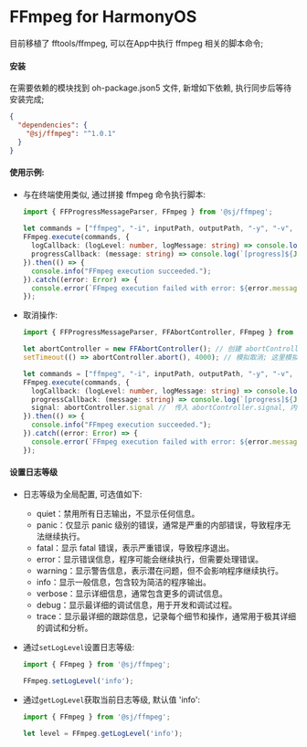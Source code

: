 # FFmpeg for HarmonyOS

目前移植了 fftools/ffmpeg, 可以在App中执行 ffmpeg 相关的脚本命令;

#### 安装

在需要依赖的模块找到 oh-package.json5 文件, 新增如下依赖, 执行同步后等待安装完成;
```json
{
  "dependencies": {
    "@sj/ffmpeg": "^1.0.1"
  }
}
```

#### 使用示例:

- 与在终端使用类似, 通过拼接 ffmpeg 命令执行脚本:
    ```ts
    import { FFProgressMessageParser, FFmpeg } from '@sj/ffmpeg';
            
    let commands = ["ffmpeg", "-i", inputPath, outputPath, "-y", "-v", "debug"];            
    FFmpeg.execute(commands, {
      logCallback: (logLevel: number, logMessage: string) => console.log(`[${logLevel}]${logMessage}`),
      progressCallback: (message: string) => console.log(`[progress]${JSON.stringify(FFProgressMessageParser.parse(message))}`),
    }).then(() => {
      console.info("FFmpeg execution succeeded.");
    }).catch((error: Error) => {
      console.error(`FFmpeg execution failed with error: ${error.message}`);
    });
    ```
- 取消操作:
    ```ts
    import { FFProgressMessageParser, FFAbortController, FFmpeg } from '@sj/ffmpeg';
  
    let abortController = new FFAbortController(); // 创建 abortController, 在需要时终止脚本执行; 
    setTimeout(() => abortController.abort(), 4000); // 模拟取消; 这里模拟取消, 延迟4s后取消操作; 
    
    let commands = ["ffmpeg", "-i", inputPath, outputPath, "-y", "-v", "debug"];
    FFmpeg.execute(commands, {
      logCallback: (logLevel: number, logMessage: string) => console.log(`[${logLevel}]${logMessage}`),
      progressCallback: (message: string) => console.log(`[progress]${JSON.stringify(FFProgressMessageParser.parse(message))}`),
      signal: abortController.signal //  传入 abortController.signal, 内部会监听取消信号;
    }).then(() => { 
      console.info("FFmpeg execution succeeded.");
    }).catch((error: Error) => {
      console.error(`FFmpeg execution failed with error: ${error.message}`);
    });
    ```

#### 设置日志等级

- 日志等级为全局配置, 可选值如下:
  - quiet：禁用所有日志输出，不显示任何信息。
  - panic：仅显示 panic 级别的错误，通常是严重的内部错误，导致程序无法继续执行。
  - fatal：显示 fatal 错误，表示严重错误，导致程序退出。
  - error：显示错误信息，程序可能会继续执行，但需要处理错误。
  - warning：显示警告信息，表示潜在问题，但不会影响程序继续执行。
  - info：显示一般信息，包含较为简洁的程序输出。
  - verbose：显示详细信息，通常包含更多的调试信息。
  - debug：显示最详细的调试信息，用于开发和调试过程。
  - trace：显示最详细的跟踪信息，记录每个细节和操作，通常用于极其详细的调试和分析。

- 通过`setLogLevel`设置日志等级:
  ```ts
  import { FFmpeg } from '@sj/ffmpeg';
  
  FFmpeg.setLogLevel('info');
  ``` 

- 通过`getLogLevel`获取当前日志等级, 默认值 'info':
  ```ts
  import { FFmpeg } from '@sj/ffmpeg';
  
  let level = FFmpeg.getLogLevel('info');
  ```